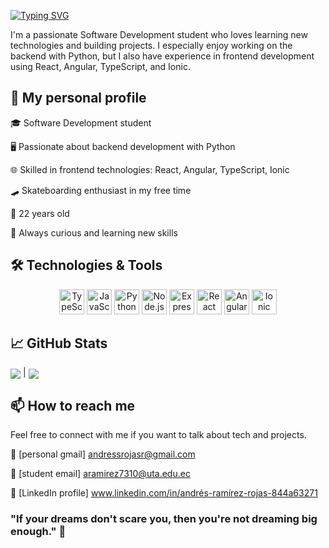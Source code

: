 [![Typing SVG](https://readme-typing-svg.demolab.com?font=Fira+Code&pause=1000&vCenter=true&width=450&lines=Hi%F0%9F%91%8B%2C+I'am+a+Future+Software+Engineerr.;A+Student+Developer.;Backend+Developer.;FrontEnd+Developer)](https://git.io/typing-svg)

I'm a passionate Software Development student who loves learning new technologies and building projects.
I especially enjoy working on the backend with Python, but I also have experience in frontend development using React, Angular, TypeScript, and Ionic.

## 📖 My personal profile
🎓 Software Development student

🖥️ Passionate about backend development with Python

🌐 Skilled in frontend technologies: React, Angular, TypeScript, Ionic

🛹 Skateboarding enthusiast in my free time

🎂 22 years old

🚀 Always curious and learning new skills

## 🛠️ Technologies & Tools

<div align="center">
<img src="https://cdn.jsdelivr.net/gh/devicons/devicon/icons/typescript/typescript-original.svg" width="40" height="40" alt="TypeScript"/>
<img src="https://cdn.jsdelivr.net/gh/devicons/devicon/icons/javascript/javascript-original.svg" width="40" height="40" alt="JavaScript"/> 
<img src="https://cdn.jsdelivr.net/gh/devicons/devicon/icons/python/python-original.svg" width="40" height="40" alt="Python"/> 
<img src="https://cdn.jsdelivr.net/gh/devicons/devicon/icons/nodejs/nodejs-original.svg" width="40" height="40" alt="Node.js"/> 
<img src="https://cdn.jsdelivr.net/gh/devicons/devicon/icons/express/express-original.svg" width="40" height="40" alt="Express" />
<img src="https://cdn.jsdelivr.net/gh/devicons/devicon/icons/react/react-original.svg" width="40" height="40" alt="React"/>
<img src="https://cdn.jsdelivr.net/gh/devicons/devicon/icons/angularjs/angularjs-original.svg" width="40" height="40" alt="Angular"/> 
<img src="https://cdn.jsdelivr.net/gh/devicons/devicon/icons/ionic/ionic-original.svg" width="40" height="40" alt="Ionic" /> </div>

## 📈 GitHub Stats
<img align="center" src="https://github-readme-stats.vercel.app/api?username=andressrojasr&theme=vue&show_icons=true&hide_border=true" /> | <img align="center" src="https://github-readme-stats.vercel.app/api/top-langs/?username=andressrojasr&layout=compact&theme=vue&hide_border=true" />

## 📫 How to reach me
Feel free to connect with me if you want to talk about tech and projects.

📩 [personal gmail] andressrojasr@gmail.com

📩 [student email] aramirez7310@uta.edu.ec

📩 [LinkedIn profile] www.linkedin.com/in/andrés-ramírez-rojas-844a63271

### "If your dreams don't scare you, then you're not dreaming big enough." 🚀
